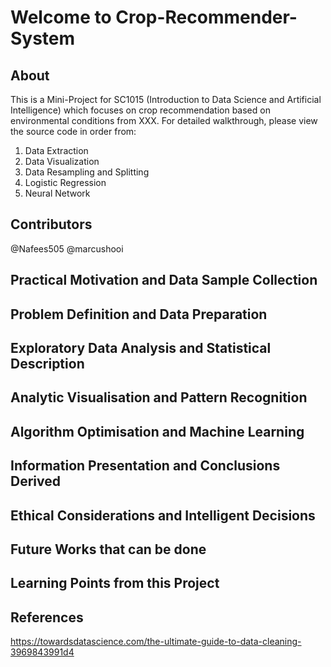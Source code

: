 # Welcome to Crop-Recommender-System

## About
This is a Mini-Project for SC1015 (Introduction to Data Science and Artificial Intelligence) which focuses on crop recommendation based on environmental conditions from XXX. For detailed walkthrough, please view the source code in order from:

1. Data Extraction
2. Data Visualization
3. Data Resampling and Splitting
4. Logistic Regression
5. Neural Network

## Contributors
@Nafees505
@marcushooi

## Practical Motivation and Data Sample Collection

## Problem Definition and Data Preparation

## Exploratory Data Analysis and Statistical Description

## Analytic Visualisation and Pattern Recognition

## Algorithm Optimisation and Machine Learning

## Information Presentation and Conclusions Derived

## Ethical Considerations and Intelligent Decisions

## Future Works that can be done

## Learning Points from this Project

## References
https://towardsdatascience.com/the-ultimate-guide-to-data-cleaning-3969843991d4
